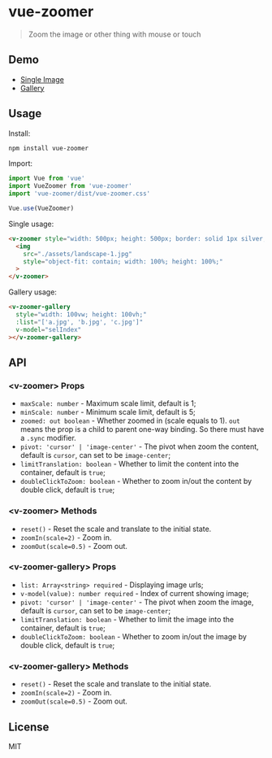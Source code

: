 # vue-zoomer

> Zoom the image or other thing with mouse or touch

## Demo

- [Single Image](https://unpkg.com/vue-zoomer/dist/demo/basic.html)
- [Gallery](https://unpkg.com/vue-zoomer/dist/demo/gallery.html)

## Usage

Install:

```bash
npm install vue-zoomer
```

Import:

```js
import Vue from 'vue'
import VueZoomer from 'vue-zoomer'
import 'vue-zoomer/dist/vue-zoomer.css'

Vue.use(VueZoomer)
```

Single usage:

```html
<v-zoomer style="width: 500px; height: 500px; border: solid 1px silver;">
  <img
    src="./assets/landscape-1.jpg"
    style="object-fit: contain; width: 100%; height: 100%;"
  >
</v-zoomer>
```

Gallery usage:

```html
<v-zoomer-gallery
  style="width: 100vw; height: 100vh;"
  :list="['a.jpg', 'b.jpg', 'c.jpg']"
  v-model="selIndex"
></v-zoomer-gallery>
```

## API

### &lt;v-zoomer&gt; Props

- `maxScale: number` - Maximum scale limit, default is 1;
- `minScale: number` - Minimum scale limit, default is 5;
- `zoomed: out boolean` - Whether zoomed in (scale equals to 1). `out` means the prop is a child to parent one-way binding. So there must have a `.sync` modifier.
- `pivot: 'cursor' | 'image-center'` - The pivot when zoom the content, default is `cursor`, can set to be `image-center`;
- `limitTranslation: boolean` - Whether to limit the content into the container, default is `true`;
- `doubleClickToZoom: boolean` - Whether to zoom in/out the content by double click, default is `true`;

### &lt;v-zoomer&gt; Methods

- `reset()` - Reset the scale and translate to the initial state.
- `zoomIn(scale=2)` - Zoom in.
- `zoomOut(scale=0.5)` - Zoom out.

### &lt;v-zoomer-gallery&gt; Props

- `list: Array<string> required` - Displaying image urls;
- `v-model(value): number required` - Index of current showing image;
- `pivot: 'cursor' | 'image-center'` - The pivot when zoom the image, default is `cursor`, can set to be `image-center`;
- `limitTranslation: boolean` - Whether to limit the image into the container, default is `true`;
- `doubleClickToZoom: boolean` - Whether to zoom in/out the image by double click, default is `true`;

### &lt;v-zoomer-gallery&gt; Methods

- `reset()` - Reset the scale and translate to the initial state.
- `zoomIn(scale=2)` - Zoom in.
- `zoomOut(scale=0.5)` - Zoom out.

## License

MIT
